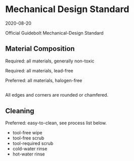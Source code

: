 # Mechanical Design Standard

2020-08-20

Official Guidebolt Mechanical-Design Standard

## Material Composition

Required: all materials, generally non-toxic

Required: all materials, lead-free

Preferred: all materials, halogen-free

## 

All edges and corners are rounded or chamfered.

## Cleaning

Preferred: easy-to-clean, see process list below.

* tool-free wipe
* tool-free scrub
* tool-required scrub
* cold-water rinse
* hot-water rinse


